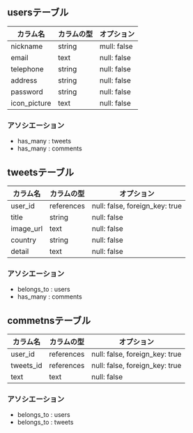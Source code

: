 ## usersテーブル

|カラム名|カラムの型|オプション|
|------|----|-------|
|nickname|string|mull: false|
|email|text|null: false|
|telephone|string|null: false|
|address|string|null: false|
|password|string|null: false|
|icon_picture|text|null: false|

### アソシエーション
- has_many : tweets
- has_many : comments

## tweetsテーブル

|カラム名|カラムの型|オプション|
|------|----|-------|
|user_id|references|null: false, foreign_key: true|
|title|string|null: false|
|image_url|text|null: false|
|country|string|null: false|
|detail|text|null: false|

### アソシエーション
- belongs_to : users
- has_many : comments


## commetnsテーブル

|カラム名|カラムの型|オプション|
|------|----|-------|
|user_id|references|null: false, foreign_key: true|
|tweets_id|references|null: false, foreign_key: true|
|text|text|null: false|

### アソシエーション
- belongs_to : users
- belongs_to : tweets

